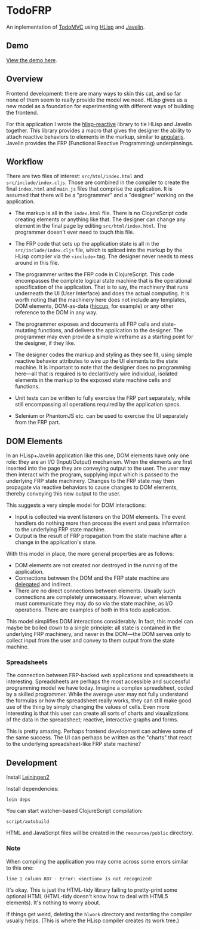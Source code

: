 # TodoFRP

An inplementation of [TodoMVC](http://todomvc.com) using
[HLisp](http://github.com/tailrecursion/hlisp-starter/) and
[Javelin](http://github.com/tailrecursion/javelin/).

## Demo

[View the demo here](http://micha.github.com/todofrp/).

## Overview

Frontend development: there are many ways to skin this cat, and so far none
of them seem to really provide the model we need. HLisp gives us a new model
as a foundation for experimenting with different ways of building the frontend.

For this application I wrote the
[hlisp-reactive](http://github.com/micha/hlisp-reactive/) library to tie
HLisp and Javelin together. This library provides a macro that gives the
designer the ability to attach reactive behaviors to elements in the
markup, similar to [angularjs](http://angularjs.org). Javelin provides the
FRP (Functional Reactive Programming) underpinnings.

## Workflow

There are two files of interest: `src/html/index.html` and
`src/include/index.cljs`. Those are combined in the compiler to create the
final `index.html` and `main.js` files that comprise the application. It is
assumed that there will be a "programmer" and a "designer" working on the
application.

* The markup is all in the `index.html` file. There is no ClojureScript code
  creating elements or anything like that. The designer can change any element
  in the final page by editing `src/html/index.html`. The programmer doesn't
  ever need to touch this file.
  
* The FRP code that sets up the application state is all in the
  `src/include/index.cljs` file, which is spliced into the markup by the HLisp
  compiler via the `<include>` tag. The designer never needs to mess around in
  this file.

* The programmer writes the FRP code in ClojureScript. This code encompasses
  the complete logical state machine that is the operational specification of
  the application. That is to say, the machinery that runs underneath the UI
  (User Interface) and does the actual computing. It is worth noting that
  the machinery here does not include any templates, DOM elements, DOM-as-data
  ([hiccup](http://github.com/weavejester/hiccup), for example) or any other
  reference to the DOM in any way.

* The programmer exposes and documents all FRP cells and state-mutating
  functions, and delivers the application to the designer. The programmer may
  even provide a simple wireframe as a starting point for the designer, if
  they like.

* The designer codes the markup and styling as they see fit, using simple
  reactive behavior attributes to wire up the UI elements to the state machine.
  It is important to note that the designer does no programming here&mdash;all
  that is required is to declaritively wire individual, isolated elements in
  the markup to the exposed state machine cells and functions.

* Unit tests can be written to fully exercise the FRP part separately, while
  still encompassing all operations required by the application specs.

* Selenium or PhantomJS etc. can be used to exercise the UI separately from
  the FRP part.

## DOM Elements

In an HLisp+Javelin application like this one, DOM elements have only one role:
they are an I/O (Input/Output) mechanism. When the elements are first inserted
into the page they are conveying output to the user. The user may then interact
with the program, supplying input which is passed to the underlying FRP state
machinery. Changes to the FRP state may then propagate via reactive behaviors
to cause changes to DOM elements, thereby conveying this new output to the
user.

This suggests a very simple model for DOM interactions:

* Input is collected via event listeners on the DOM elements. The event
  handlers do nothing more than process the event and pass information to the
  underlying FRP state machine.
* Output is the result of FRP propagation from the state machine after a
  change in the application's state.

With this model in place, the more general properties are as follows:

* DOM elements are not created nor destroyed in the running of the application.
* Connections between the DOM and the FRP state machine are
  [delegated](http://api.jquery.com/delegate/) and indirect.
* There are no direct connections between elements. Usually such connections
  are completely unnecessary. However, when elements must communicate they may
  do so via the state machine, as I/O operations. There are examples of both
  in this todo application.
  
This model simplifies DOM interactions considerably. In fact, this model can
maybe be boiled down to a single principle: all state is contained in the
underlying FRP machinery, and never in the DOM&mdash;the DOM serves only to
collect input from the user and convey to them output from the state machine.

### Spreadsheets

The connection between FRP-backed web applications and spreadsheets is
interesting. Spreadsheets are perhaps the most accessible and successful
programming model we have today. Imagine a complex spreadsheet, coded by a
skilled programmer. While the average user may not fully understand the
formulas or how the spreadsheet really works, they can still make good use
of the thing by simply changing the values of cells. Even more interesting is
that this user can create all sorts of charts and visualizations of the data
in the spreadsheet; reactive, interactive graphs and forms.

This is pretty amazing. Perhaps frontend development can achieve some of the
same success. The UI can perhaps be written as the "charts" that react to the
underlying spreadsheet-like FRP state machine?

## Development

Install [Leiningen2](https://github.com/technomancy/leiningen)

Install dependencies:

    lein deps

You can start watcher-based ClojureScript compilation:

    script/autobuild

HTML and JavaScript files will be created in the `resources/public` directory.

### Note

When compiling the application you may come across some errors similar to this
one:

    line 1 column 807 - Error: <section> is not recognized!

It's okay. This is just the HTML-tidy library failing to pretty-print some
optional HTML (HTML-tidy doesn't know how to deal with HTML5 elements). It's
nothing to worry about.

If things get weird, deleting the `hlwork` directory and restarting the 
compiler usually helps. (This is where the HLisp compiler creates its work
tree.)
